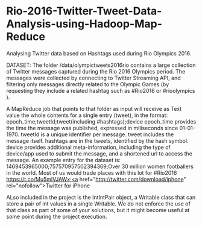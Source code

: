 # Rio-2016-Twitter-Tweet-Data-Analysis-using-Hadoop-Map-Reduce
Analysing Twitter data based on Hashtags used during Rio Olympics 2016.


DATASET:
The folder /data/olympictweets2016rio contains a large collection of Twitter messages captured during the Rio 2016 Olympics period. The messages were collected by connecting to Twitter Streaming API, and filtering only messages directly related to the Olympic Games (by requesting they include a related hashtag such as #Rio2016 or #rioolympics ).

A MapReduce job that points to that folder as input will receive as Text value the whole contents for a single entry (tweet), in the format:
epoch_time;tweetId;tweet(including #hashtags);device
epoch_time provides the time the message was published, expressed in miliseconds since 01-01-1970.
tweetId is a unique identifier per message.
tweet includes the message itself. hashtags are in the tweets, identified by the hash symbol.
device provides additional meta-information, including the type of device/app used to submit the message, and a shortened url to access the message.
An example entry for the dataset is: 
1469453965000;757570957502394369;Over 30 million women footballers in the world. Most of us would trade places with this lot for #Rio2016  https://t.co/Mu5miVJAWx;<a href="http://twitter.com/download/iphone" rel="nofollow">Twitter for iPhone</a>

ALso included in the project is the IntIntPair object, a Writable class that can store a pair of int values in a single Writable. We do not enforce the use of that class as part of some of your solutions, but it might become useful at some point during the project execution.

